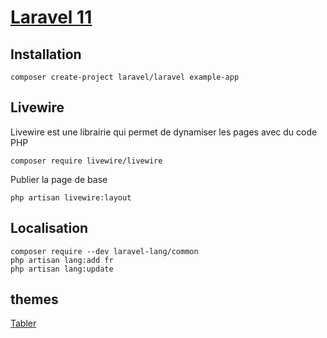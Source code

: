 # [Laravel 11](readme.md)

## Installation

```console
composer create-project laravel/laravel example-app
```

## Livewire

Livewire est une librairie qui permet de dynamiser les pages avec du code PHP

```console
composer require livewire/livewire
```

Publier la page de base

```console
php artisan livewire:layout
```

## Localisation

```console
composer require --dev laravel-lang/common
php artisan lang:add fr
php artisan lang:update
```

## themes

[Tabler](https://preview.tabler.io/index.html)